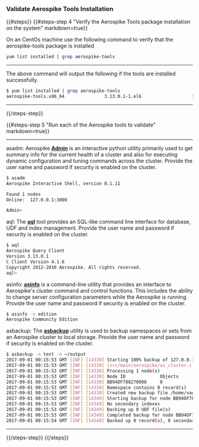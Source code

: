 <a name="validate"></a>
### Validate Aerospike Tools Installation

{{#steps}}
{{#steps-step 4 "Verify the Aerospike Tools package installation on the system" markdown=true}}

On an CentOs machine use the following command to verify that the aerospike-tools package is installed

```bash
yum list installed | grep aerospike-tools
```

---
The above command will output the following if the tools are installed successfully.

```bash
$ yum list installed | grep aerospike-tools
aerospike-tools.x86_64               3.13.0.1-1.el6                   installed 
``` 
---
{{/steps-step}}

{{#steps-step 5 "Run each of the Aerospike tools to validate" markdown=true}}

---
asadm: Aerospike **[Admin](/docs/tools/asadm)** is an interactive python utility primarily used to get summary info for the current health of a cluster and also for executing dynamic configuration and tuning commands across the cluster. Provide the user name and password if security is enabled on the cluster.
```bash
$ asadm
Aerospike Interactive Shell, version 0.1.11

Found 1 nodes
Online:  127.0.0.1:3000

Admin> 
```
aql: The **[aql](/docs/tools/aql)** tool provides an SQL-like command line interface for database, UDF and index management. Provide the user name and password if security is enabled on the cluster.
```bash
$ aql
Aerospike Query Client
Version 3.13.0.1
C Client Version 4.1.6
Copyright 2012-2016 Aerospike. All rights reserved.
aql> 

```
asinfo: **[asinfo](/docs/tools/asinfo)** is a command-line utility that provides an interface to Aerospike's cluster command and control functions. This includes the ability to change server configuration parameters while the Aerospike is running. Provide the user name and password if security is enabled on the cluster.
```bash
$ asinfo -v edition
Aerospike Community Edition

```
asbackup: The **[asbackup](https://www.aerospike.com/docs/tools/backup/asbackup.html)** utility is used to backup namespaces or sets from an Aerospike cluster to local storage. Provide the user name and password if security is enabled on the cluster.
```bash
$ asbackup -n test -o ~/output
2017-09-01 00:15:53 GMT [INF] [14330] Starting 100% backup of 127.0.0.1 (namespace: test, set: [all], bins: [all], after: [none], before: [none]) to /home/vagrant/output
2017-09-01 00:15:53 GMT [INF] [14330] [src/main/aerospike/as_cluster.c:96][as_cluster_add_nodes_copy] Add node BB94DF788270008 127.0.0.1:3000
2017-09-01 00:15:53 GMT [INF] [14330] Processing 1 node(s)
2017-09-01 00:15:53 GMT [INF] [14330] Node ID             Objects        Replication    
2017-09-01 00:15:53 GMT [INF] [14330] BB94DF788270008     0              1              
2017-09-01 00:15:53 GMT [INF] [14330] Namespace contains 0 record(s)
2017-09-01 00:15:53 GMT [INF] [14330] Created new backup file /home/vagrant/output
2017-09-01 00:15:53 GMT [INF] [14349] Starting backup for node BB94DF788270008
2017-09-01 00:15:53 GMT [INF] [14349] No secondary indexes
2017-09-01 00:15:53 GMT [INF] [14349] Backing up 0 UDF file(s)
2017-09-01 00:15:53 GMT [INF] [14349] Completed backup for node BB94DF788270008, records: 0, size: 42 (~0 B/rec)
2017-09-01 00:15:54 GMT [INF] [14348] Backed up 0 record(s), 0 secondary index(es), 0 UDF file(s) from 1 node(s), 42 byte(s) in total (~0 B/rec)
```
---
{{/steps-step}}
{{/steps}}

